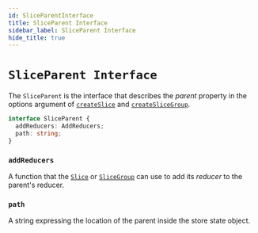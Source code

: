 ```yaml
---
id: SliceParentInterface
title: SliceParent Interface
sidebar_label: SliceParent Interface
hide_title: true
---
```


# `SliceParent Interface`

The `SliceParent` is the interface that describes the _parent_ property in the options argument of [`createSlice`](/slices-for-redux/docs/api/createSlice) and [`createSliceGroup`](/slices-for-redux/docs/api/createSliceGroup).

```ts
interface SliceParent {
  addReducers: AddReducers;
  path: string;
}
```

### `addReducers`

A function that the [`Slice`](/slices-for-redux/docs/api/Slice) or [`SliceGroup`](/slices-for-redux/docs/api/SliceGroup) can use to add its _reducer_ to the parent's reducer.

### `path`

A string expressing the location of the parent inside the store state object.
